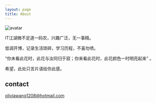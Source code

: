 ```yaml
---
layout: page
title: About
---
```


![avatar](https://cloud.githubusercontent.com/assets/5563419/3116684/54ddcd60-e71e-11e3-990b-bd0154cd218b.jpg)

IT江湖微不足道一码农，兴趣广泛，无一事精。

低调开博，记录生活琐碎，学习历程，不喜勿喷。

“你未看此花时，此花与汝同归于寂；你来看此花时，此花颜色一时明亮起来” 。

希望，此处只言片语给你此感。


## contact
oliviawang1208@hotmail.com